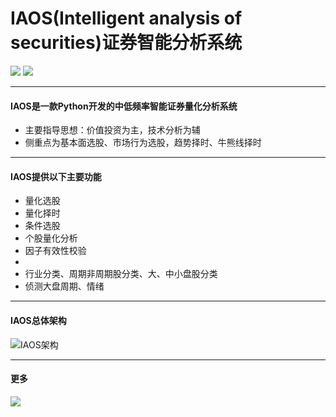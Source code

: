 # IAOS(Intelligent analysis of securities)证券智能分析系统

<p align="light">
    <img src ="https://img.shields.io/badge/platform-windows|linux|macos-yellow.svg"/>
    <img src ="https://img.shields.io/badge/python-3.7|3.8|3.9|3.10-blue.svg" />
</p>

---
#### IAOS是一款Python开发的中低频率智能证券量化分析系统
- 主要指导思想：价值投资为主，技术分析为辅
- 侧重点为基本面选股、市场行为选股，趋势择时、牛熊线择时

---
#### IAOS提供以下主要功能
- 量化选股
- 量化择时
- 条件选股
- 个股量化分析
- 因子有效性校验
- 
- 行业分类、周期非周期股分类、大、中小盘股分类
- 侦测大盘周期、情绪

---
#### IAOS总体架构
![IAOS架构](https://user-images.githubusercontent.com/30285467/224883306-d09a5aaf-658d-4a06-a96a-a47308a8e06d.png)

--- 
#### 更多
<p align="light">
  <img src ="https://user-images.githubusercontent.com/30285467/226108645-556a6739-d193-4c0b-a2d5-0f4749d13044.jpg"/>
</p>
